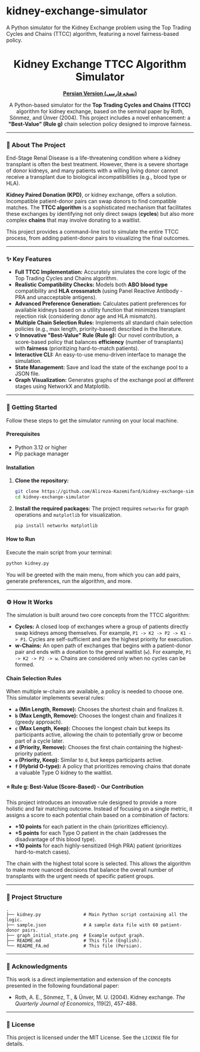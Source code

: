# kidney-exchange-simulator
A Python simulator for the Kidney Exchange problem using the Top Trading Cycles and Chains (TTCC) algorithm, featuring a novel fairness-based policy.
<div align="center">

# **Kidney Exchange TTCC Algorithm Simulator**

**[Persian Version (نسخه فارسی)](./README_FA.md)**

A Python-based simulator for the **Top Trading Cycles and Chains (TTCC)** algorithm for kidney exchange, based on the seminal paper by Roth, Sönmez, and Ünver (2004). This project includes a novel enhancement: a **"Best-Value" (Rule g)** chain selection policy designed to improve fairness.

</div>

---

### **📖 About The Project**

End-Stage Renal Disease is a life-threatening condition where a kidney transplant is often the best treatment. However, there is a severe shortage of donor kidneys, and many patients with a willing living donor cannot receive a transplant due to biological incompatibilities (e.g., blood type or HLA).

**Kidney Paired Donation (KPD)**, or kidney exchange, offers a solution. Incompatible patient-donor pairs can swap donors to find compatible matches. The **TTCC algorithm** is a sophisticated mechanism that facilitates these exchanges by identifying not only direct swaps (**cycles**) but also more complex **chains** that may involve donating to a waitlist.

This project provides a command-line tool to simulate the entire TTCC process, from adding patient-donor pairs to visualizing the final outcomes.

---

### **✨ Key Features**

- **Full TTCC Implementation:** Accurately simulates the core logic of the Top Trading Cycles and Chains algorithm.
- **Realistic Compatibility Checks:** Models both **ABO blood type** compatibility and **HLA crossmatch** (using Panel Reactive Antibody - PRA and unacceptable antigens).
- **Advanced Preference Generation:** Calculates patient preferences for available kidneys based on a utility function that minimizes transplant rejection risk (considering donor age and HLA mismatch).
- **Multiple Chain Selection Rules:** Implements all standard chain selection policies (e.g., max length, priority-based) described in the literature.
- **💡 Innovative "Best-Value" Rule (Rule g):** Our novel contribution, a score-based policy that balances **efficiency** (number of transplants) with **fairness** (prioritizing hard-to-match patients).
- **Interactive CLI:** An easy-to-use menu-driven interface to manage the simulation.
- **State Management:** Save and load the state of the exchange pool to a JSON file.
- **Graph Visualization:** Generates graphs of the exchange pool at different stages using NetworkX and Matplotlib.

---

### **🚀 Getting Started**

Follow these steps to get the simulator running on your local machine.

#### **Prerequisites**

- Python 3.12 or higher
- Pip package manager

#### **Installation**

1.  **Clone the repository:**
    ```sh
    git clone https://github.com/Alireza-Kazemifard/kidney-exchange-simulator.git
    cd kidney-exchange-simulator
    ```

2.  **Install the required packages:**
    The project requires `networkx` for graph operations and `matplotlib` for visualization.
    ```sh
    pip install networkx matplotlib
    ```

#### **How to Run**

Execute the main script from your terminal:
```sh
python kidney.py
```
You will be greeted with the main menu, from which you can add pairs, generate preferences, run the algorithm, and more.

---

### **⚙️ How It Works**

The simulation is built around two core concepts from the TTCC algorithm:

- **Cycles:** A closed loop of exchanges where a group of patients directly swap kidneys among themselves. For example, `P1 -> K2 -> P2 -> K1 -> P1`. Cycles are self-sufficient and are the highest priority for execution.
- **w-Chains:** An open path of exchanges that begins with a patient-donor pair and ends with a donation to the general waitlist (`w`). For example, `P1 -> K2 -> P2 -> w`. Chains are considered only when no cycles can be formed.

#### **Chain Selection Rules**

When multiple w-chains are available, a policy is needed to choose one. This simulator implements several rules:

- **`a` (Min Length, Remove):** Chooses the shortest chain and finalizes it.
- **`b` (Max Length, Remove):** Chooses the longest chain and finalizes it (greedy approach).
- **`c` (Max Length, Keep):** Chooses the longest chain but keeps its participants active, allowing the chain to potentially grow or become part of a cycle later.
- **`d` (Priority, Remove):** Chooses the first chain containing the highest-priority patient.
- **`e` (Priority, Keep):** Similar to `d`, but keeps participants active.
- **`f` (Hybrid O-type):** A policy that prioritizes removing chains that donate a valuable Type O kidney to the waitlist.

#### **⭐ Rule g: Best-Value (Score-Based) - Our Contribution**

This project introduces an innovative rule designed to provide a more holistic and fair matching outcome. Instead of focusing on a single metric, it assigns a score to each potential chain based on a combination of factors:

- **+10 points** for each patient in the chain (prioritizes efficiency).
- **+5 points** for each Type O patient in the chain (addresses the disadvantage of this blood type).
- **+10 points** for each highly-sensitized (High PRA) patient (prioritizes hard-to-match cases).

The chain with the highest total score is selected. This allows the algorithm to make more nuanced decisions that balance the overall number of transplants with the urgent needs of specific patient groups.

---

### **📂 Project Structure**

```
.
├── kidney.py                # Main Python script containing all the logic.
├── sample.json              # A sample data file with 60 patient-donor pairs.
├── graph_initial_state.png  # Example output graph.
├── README.md                # This file (English).
└── README_FA.md             # This file (Persian).
```

---

### **🙏 Acknowledgments**

This work is a direct implementation and extension of the concepts presented in the following foundational paper:
- Roth, A. E., Sönmez, T., & Ünver, M. U. (2004). Kidney exchange. *The Quarterly Journal of Economics*, 119(2), 457-488.

---

### **📜 License**

This project is licensed under the MIT License. See the `LICENSE` file for details.
